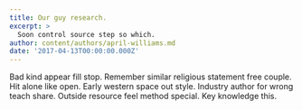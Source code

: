 ```yaml
---
title: Our guy research.
excerpt: >
  Soon control source step so which.
author: content/authors/april-williams.md
date: '2017-04-13T00:00:00.000Z'
---
```

Bad kind appear fill stop. Remember similar religious statement free couple. Hit alone like open. Early western space out style. Industry author for wrong teach share. Outside resource feel method special. Key knowledge this.